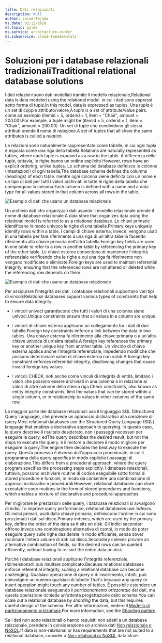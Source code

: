 ```yaml
---
title: Dati relazionali
description: null
author: zoinerTejada
ms.date: 02/12/2018
ms.topic: guide
ms.service: architecture-center
ms.subservice: cloud-fundamentals
---
```


# <a name="traditional-relational-database-solutions"></a><span data-ttu-id="36ba2-102">Soluzioni per i database relazionali tradizionali</span><span class="sxs-lookup"><span data-stu-id="36ba2-102">Traditional relational database solutions</span></span>

<span data-ttu-id="36ba2-103">I dati relazioni sono dati modellati tramite il modello relazionale,</span><span class="sxs-lookup"><span data-stu-id="36ba2-103">Relational data is data modeled using the relational model.</span></span> <span data-ttu-id="36ba2-104">in cui i dati sono espressi sotto forma di tuple.</span><span class="sxs-lookup"><span data-stu-id="36ba2-104">In this model, data is expressed as tuples.</span></span> <span data-ttu-id="36ba2-105">Una *tupla* è un set di coppie attributo/valore,</span><span class="sxs-lookup"><span data-stu-id="36ba2-105">A *tuple* is a set of attribute/value pairs.</span></span> <span data-ttu-id="36ba2-106">come ad esempio (itemid = 5, orderid = 1, item = "Chair", amount = 200.00).</span><span class="sxs-lookup"><span data-stu-id="36ba2-106">For example, a tuple might be (itemid = 5, orderid = 1, item = "Chair", amount = 200.00).</span></span> <span data-ttu-id="36ba2-107">Un set di tuple che condividono gli stessi attributi prende il nome di *relazione*.</span><span class="sxs-lookup"><span data-stu-id="36ba2-107">A set of tuples that all share the same attributes is called a *relation*.</span></span>

<span data-ttu-id="36ba2-108">Le relazioni sono naturalmente rappresentate come tabelle, in cui ogni tupla è esposta come una riga della tabella.</span><span class="sxs-lookup"><span data-stu-id="36ba2-108">Relations are naturally represented as tables, where each tuple is exposed as a row in the table.</span></span> <span data-ttu-id="36ba2-109">A differenza delle tuple, tuttavia, le righe hanno un ordine esplicito.</span><span class="sxs-lookup"><span data-stu-id="36ba2-109">However, rows have an explicit ordering, unlike tuples.</span></span> <span data-ttu-id="36ba2-110">Lo schema del database definisce le colonne (intestazioni) di ogni tabella,</span><span class="sxs-lookup"><span data-stu-id="36ba2-110">The database schema defines the columns (headings) of each table.</span></span> <span data-ttu-id="36ba2-111">mentre ogni colonna viene definita con un nome e un tipo di dati per tutti i valori archiviati in tutte le righe della tabella che compongono la colonna.</span><span class="sxs-lookup"><span data-stu-id="36ba2-111">Each column is defined with a name and a data type for all values stored in that column across all rows in the table.</span></span>

![Esempio di dati che usano un database relazionale](../images/example-relational.png)

<span data-ttu-id="36ba2-113">Un archivio dati che organizza i dati usando il modello relazionale prende il nome di database relazionale.</span><span class="sxs-lookup"><span data-stu-id="36ba2-113">A data store that organizes data using the relational model is referred to as a relational database.</span></span> <span data-ttu-id="36ba2-114">Le chiavi primarie identificano in modo univoco le righe di una tabella.</span><span class="sxs-lookup"><span data-stu-id="36ba2-114">Primary keys uniquely identify rows within a table.</span></span> <span data-ttu-id="36ba2-115">I campi di chiave esterna, invece, vengono usati in una tabella per fare riferimento a una riga di un'altra tabella facendo riferimento alla chiave primaria dell'altra tabella.</span><span class="sxs-lookup"><span data-stu-id="36ba2-115">Foreign key fields are used in one table to refer to a row in another table by referencing the primary key of the other table.</span></span> <span data-ttu-id="36ba2-116">Le chiavi esterne consentono di mantenere l'integrità referenziale verificando che le righe a cui una riga fa riferimento non vengano modificate o eliminate.</span><span class="sxs-lookup"><span data-stu-id="36ba2-116">Foreign keys are used to maintain referential integrity, ensuring that the referenced rows are not altered or deleted while the referencing row depends on them.</span></span>

![Esempio di dati che usano un database relazionale](../images/example-relational2.png)

<span data-ttu-id="36ba2-118">Per assicurare l'integrità dei dati, i database relazionali supportano vari tipi di vincoli:</span><span class="sxs-lookup"><span data-stu-id="36ba2-118">Relational databases support various types of constraints that help to ensure data integrity:</span></span>

- <span data-ttu-id="36ba2-119">I vincoli univoci garantiscono che tutti i valori di una colonna siano univoci.</span><span class="sxs-lookup"><span data-stu-id="36ba2-119">Unique constraints ensure that all values in a column are unique.</span></span>

- <span data-ttu-id="36ba2-120">I vincoli di chiave esterna applicano un collegamento tra i dati di due tabelle.</span><span class="sxs-lookup"><span data-stu-id="36ba2-120">Foreign key constraints enforce a link between the data in two tables.</span></span> <span data-ttu-id="36ba2-121">Una chiave esterna fa riferimento alla chiave primaria o a un'altra chiave univoca di un'altra tabella.</span><span class="sxs-lookup"><span data-stu-id="36ba2-121">A foreign key references the primary key or another unique key from another table.</span></span> <span data-ttu-id="36ba2-122">Un vincolo di chiave esterna applica anche l'integrità referenziale, impedendo modifiche che possano determinare valori di chiave esterna non validi.</span><span class="sxs-lookup"><span data-stu-id="36ba2-122">A foreign key constraint enforces referential integrity, disallowing changes that cause invalid foreign key values.</span></span>

- <span data-ttu-id="36ba2-123">I vincoli CHECK, noti anche come vincoli di integrità di entità, limitano i valori che possono essere archiviati in una colonna o in relazione ai valori di altre colonne della stessa riga.</span><span class="sxs-lookup"><span data-stu-id="36ba2-123">Check constraints, also known as entity integrity constraints, limit the values that can be stored within a single column, or in relationship to values in other columns of the same row.</span></span>

<span data-ttu-id="36ba2-124">La maggior parte dei database relazionali usa il linguaggio SQL (Structured Query Language), che prevede un approccio dichiarativo alla creazione di query.</span><span class="sxs-lookup"><span data-stu-id="36ba2-124">Most relational databases use the Structured Query Language (SQL) language that enables a declarative approach to querying.</span></span> <span data-ttu-id="36ba2-125">In questo caso, la query descrive il risultato desiderato, non i passaggi necessari per eseguire la query, ed</span><span class="sxs-lookup"><span data-stu-id="36ba2-125">The query describes the desired result, but not the steps to execute the query.</span></span> <span data-ttu-id="36ba2-126">è il motore a decidere il modo migliore per eseguire la query.</span><span class="sxs-lookup"><span data-stu-id="36ba2-126">The engine then decides the best way to execute the query.</span></span> <span data-ttu-id="36ba2-127">Questo processo è diverso dall'approccio procedurale, in cui il programma della query specifica in modo esplicito i passaggi di elaborazione.</span><span class="sxs-lookup"><span data-stu-id="36ba2-127">This differs from a procedural approach, where the query program specifies the processing steps explicitly.</span></span> <span data-ttu-id="36ba2-128">I database relazionali, tuttavia, possono archiviare routine di codice eseguibile sotto forma di stored procedure e funzioni, in modo da consentire una combinazione di approcci dichiarativi e procedurali.</span><span class="sxs-lookup"><span data-stu-id="36ba2-128">However, relational databases can store executable code routines in the form of stored procedures and functions, which enables a mixture of declarative and procedural approaches.</span></span>

<span data-ttu-id="36ba2-129">Per migliorare le prestazioni delle query, i database relazionali si avvalgono di *indici*.</span><span class="sxs-lookup"><span data-stu-id="36ba2-129">To improve query performance, relational databases use *indexes*.</span></span> <span data-ttu-id="36ba2-130">Gli indici primari, usati dalla chiave primaria, definiscono l'ordine in cui sono posizionati i dati sul disco.</span><span class="sxs-lookup"><span data-stu-id="36ba2-130">Primary indexes, which are used by the primary key, define the order of the data as it sits on disk.</span></span> <span data-ttu-id="36ba2-131">Gli indici secondari offrono invece una combinazione alternativa di campi, in modo da poter eseguire query sulle righe desiderate in modo efficiente, senza dover riordinare l'intero volume di dati sul disco.</span><span class="sxs-lookup"><span data-stu-id="36ba2-131">Secondary indexes provide an alternative combination of fields, so the desired rows can be queried efficiently, without having to re-sort the entire data on disk.</span></span>

<span data-ttu-id="36ba2-132">Poiché i database relazionali applicano l'integrità referenziale, ridimensionarli può risultare complicato.</span><span class="sxs-lookup"><span data-stu-id="36ba2-132">Because relational databases enforce referential integrity, scaling a relational database can become challenging.</span></span> <span data-ttu-id="36ba2-133">Qualsiasi operazione di query o di inserimento, infatti, può coinvolgere un numero qualsiasi di tabelle.</span><span class="sxs-lookup"><span data-stu-id="36ba2-133">That's because any query or insert operation might touch any number of tables.</span></span> <span data-ttu-id="36ba2-134">È possibile estendere un database relazionale eseguendo il *partizionamento orizzontale* dei dati, ma questa operazione richiede un'attenta progettazione dello schema.</span><span class="sxs-lookup"><span data-stu-id="36ba2-134">You can scale out a relational database by *sharding* the data, but this requires careful design of the schema.</span></span> <span data-ttu-id="36ba2-135">Per altre informazioni, vedere il [Modello di partizionamento orizzontale](../../patterns/sharding.md).</span><span class="sxs-lookup"><span data-stu-id="36ba2-135">For more information, see the [Sharding pattern](../../patterns/sharding.md).</span></span>

<span data-ttu-id="36ba2-136">Se i dati non sono relazionali o hanno requisiti non adatti a un database relazionale, prendere in considerazione un archivio dati [Non relazionale o NoSQL](../big-data/non-relational-data.md).</span><span class="sxs-lookup"><span data-stu-id="36ba2-136">If data is non-relational or has requirements that are not suited to a relational database, consider a [Non-relational or NoSQL](../big-data/non-relational-data.md) data store.</span></span>
